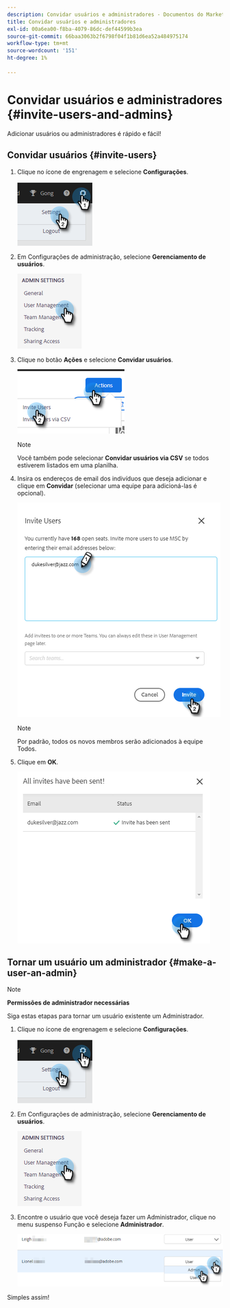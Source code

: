 ```yaml
---
description: Convidar usuários e administradores - Documentos do Marketo - Documentação do produto
title: Convidar usuários e administradores
exl-id: 00a6ea00-f8ba-4079-86dc-def44599b3ea
source-git-commit: 66baa3063b2f6798f04f1b81d6ea52a484975174
workflow-type: tm+mt
source-wordcount: '151'
ht-degree: 1%

---
```


# Convidar usuários e administradores {#invite-users-and-admins}

Adicionar usuários ou administradores é rápido e fácil!

## Convidar usuários {#invite-users}

1. Clique no ícone de engrenagem e selecione **Configurações**.

   ![](assets/invite-users-and-admins-1.png)

1. Em Configurações de administração, selecione **Gerenciamento de usuários**.

   ![](assets/invite-users-and-admins-2.png)

1. Clique no botão **Ações** e selecione **Convidar usuários**.

   ![](assets/invite-users-and-admins-3.png)

   >[!NOTE]
   >
   >Você também pode selecionar **Convidar usuários via CSV** se todos estiverem listados em uma planilha.

1. Insira os endereços de email dos indivíduos que deseja adicionar e clique em **Convidar** (selecionar uma equipe para adicioná-las é opcional).

   ![](assets/invite-users-and-admins-4.png)

   >[!NOTE]
   >
   >Por padrão, todos os novos membros serão adicionados à equipe Todos.

1. Clique em **OK**.

   ![](assets/invite-users-and-admins-5.png)

## Tornar um usuário um administrador {#make-a-user-an-admin}

>[!NOTE]
>
>**Permissões de administrador necessárias**

Siga estas etapas para tornar um usuário existente um Administrador.

1. Clique no ícone de engrenagem e selecione **Configurações**.

   ![](assets/invite-users-and-admins-6.png)

1. Em Configurações de administração, selecione **Gerenciamento de usuários**.

   ![](assets/invite-users-and-admins-7.png)

1. Encontre o usuário que você deseja fazer um Administrador, clique no menu suspenso Função e selecione **Administrador**.

   ![](assets/invite-users-and-admins-8.png)

Simples assim!
